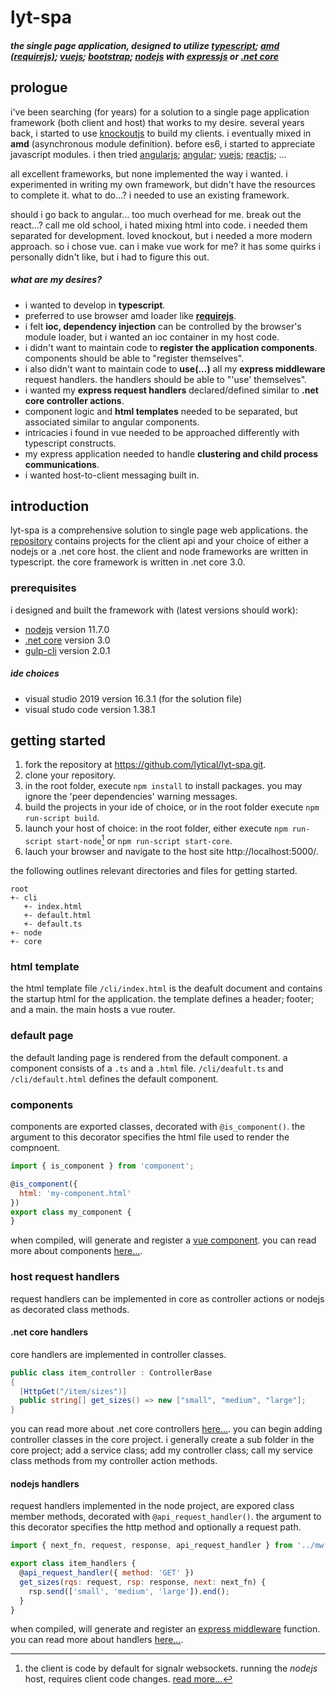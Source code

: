 # lyt-spa
##### the single page application, designed to utilize [typescript](https://www.typescriptlang.org); [amd (requirejs)](https://requirejs.org); [vuejs](https://vuejs.org); [bootstrap](https://getbootstrap.com); [nodejs](https://nodejs.org) with [expressjs](https://expressjs.com/) or [.net core](https://github.com/dotnet/core)
## prologue
i've been searching (for years) for a solution to a single page application framework (both client and host) that works to my desire.
several years back, i started to use [knockoutjs](https://knockoutjs.com/) to build my clients. i eventually mixed in **amd** (asynchronous module definition).
before es6, i started to appreciate javascript modules. i then tried [angularjs](https://angularjs.org/); [angular](https://angular.io/); [vuejs](https://vuejs.org/); [reactjs](https://reactjs.org/); ...

all excellent frameworks, but none implemented the way i wanted. i experimented in writing my own framework, but didn't have the resources to complete it. what to do...? i needed to use an existing framework.

should i go back to angular... too much overhead for me. break out the react...? call me old school, i hated mixing html into code. i needed them separated for development. loved knockout, but i needed a more modern approach. so i chose vue.
can i make vue work for me? it has some quirks i personally didn't like, but i had to figure this out.
##### what are my desires?
- i wanted to develop in **typescript**.
- preferred to use browser amd loader like **[requirejs](https://requirejs.org/)**.
- i felt **ioc, dependency injection** can be controlled by the browser's module loader, but i wanted an ioc container in my host code.
- i didn't want to maintain code to **register the application components**. components should be able to "register themselves".
- i also didn't want to maintain code to **use(...)** all my **express middleware** request handlers. the handlers should be able to "'use' themselves".
- i wanted my **express request handlers** declared/defined similar to **.net core controller actions**.
- component logic and **html templates** needed to be separated, but associated similar to angular components.
- intricacies i found in vue needed to be approached differently with typescript constructs.
- my express application needed to handle **clustering and child process communications**.
- i wanted host-to-client messaging built in.
## introduction
lyt-spa is a comprehensive solution to single page web applications. the [repository](https://github.com/lytical/lyt-spa) contains projects for the client api and your choice of either a nodejs or a .net core host.
the client and node frameworks are written in typescript. the core framework is written in .net core 3.0.
### prerequisites
i designed and built the framework with (latest versions should work):
- [nodejs](https://nodejs.org/en/download/) version 11.7.0
- [.net core](https://dotnet.microsoft.com/download/dotnet-core/3.0) version 3.0
- [gulp-cli](https://gulpjs.com/) version 2.0.1
##### ide choices
- visual studio 2019 version 16.3.1 (for the solution file)
- visual studo code version 1.38.1

## getting started
1) fork the repository at <https://github.com/lytical/lyt-spa.git>.
2) clone your repository.
3) in the root folder, execute `npm install` to install packages. you may ignore the 'peer dependencies' warning messages.
4) build the projects in your ide of choice, or in the root folder execute `npm run-script build`.
5) launch your host of choice: in the root folder, either execute `npm run-script start-node`[^1] or `npm run-script start-core`.
6) lauch your browser and navigate to the host site http://localhost:5000/.

[^1]: the client is code by default for signalr websockets. running the *nodejs* host, requires client code changes. [read more...](/cli#configure-for-sockjs-node-server)

the following outlines relevant directories and files for getting started.

```
root
+- cli
   +- index.html
   +- default.html
   +- default.ts
+- node
+- core
```
### html template
the html template file `/cli/index.html` is the deafult document and contains the startup html for the application. the template defines a header; footer; and a main.
the main hosts a vue router.
### default page
the default landing page is rendered from the default component. a component consists of a `.ts` and a `.html` file. `/cli/deafult.ts` and `/cli/default.html` defines the default component.
### components
components are exported classes, decorated with `@is_component()`. the argument to this decorator specifies the html file used to render the compnoent.
```javascript
import { is_component } from 'component';

@is_component({
  html: 'my-component.html'
})
export class my_component {
}
```
when compiled, will generate and register a [vue component](https://vuejs.org/v2/guide/index.html#Composing-with-Components). you can read more about components [here...](/cli#components).
### host request handlers
request handlers can be implemented in core as controller actions or nodejs as decorated class methods.
#### .net core handlers
core handlers are implemented in controller classes.
```csharp
public class item_controller : ControllerBase
{
  [HttpGet("/item/sizes")]
  public string[] get_sizes() => new ["small", "medium", "large"];
}
```
you can read more about .net core controllers [here...](https://docs.microsoft.com/en-us/aspnet/core/tutorials/first-mvc-app/adding-controller?view=aspnetcore-3.0&tabs=visual-studio).
you can begin adding controller classes in the core project. i generally create a sub folder in the core project; add a service class; add my controller class; call my service class methods from my controller action methods.
#### nodejs handlers
request handlers implemented in the node project, are expored class member methods, decorated with `@api_request_handler()`. the argument to this decorator specifies the http method and optionally a request path.
```javascript
import { next_fn, request, response, api_request_handler } from '../mw';

export class item_handlers {
  @api_request_handler({ method: 'GET' })
  get_sizes(rqs: request, rsp: response, next: next_fn) {
    rsp.send(['small', 'medium', 'large']).end();
  }
}
```
when compiled, will generate and register an [express middleware](https://expressjs.com/en/4x/api.html#middleware-callback-function-examples) function. you can read more about handlers [here...](/node#request-handlers).